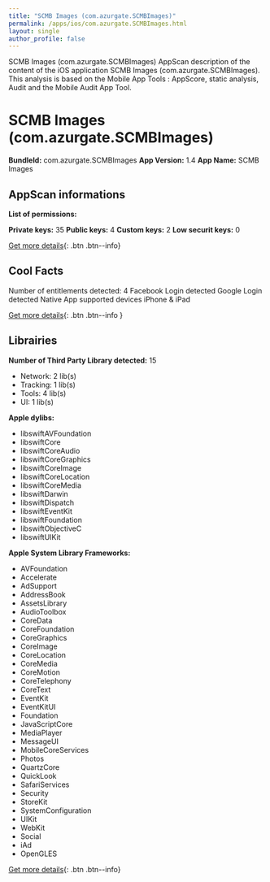```yaml
---
title: "SCMB Images (com.azurgate.SCMBImages)"
permalink: /apps/ios/com.azurgate.SCMBImages.html
layout: single
author_profile: false
---
```

SCMB Images (com.azurgate.SCMBImages) AppScan description of the content of the iOS application SCMB Images (com.azurgate.SCMBImages). This analysis is based on the Mobile App Tools : AppScore, static analysis, Audit and the Mobile Audit App Tool.

# SCMB Images (com.azurgate.SCMBImages)

**BundleId:** com.azurgate.SCMBImages
**App Version:** 1.4
**App Name:** SCMB Images


## AppScan informations 

**List of permissions:** 
  
  
**Private keys:** 35
**Public keys:** 4
**Custom keys:** 2
**Low securit keys:** 0
  
[Get more details](/pricing.html){: .btn .btn--info}

## Cool Facts

Number of entitlements detected: 4
Facebook Login detected
Google Login detected
Native App
supported devices iPhone & iPad
  
[Get more details](/pricing.html){: .btn .btn--info }

## Librairies 
**Number of Third Party Library detected:** 15
- Network: 2 lib(s)
- Tracking: 1 lib(s)
- Tools: 4 lib(s)
- UI: 1 lib(s)


**Apple dylibs:**
- libswiftAVFoundation
- libswiftCore
- libswiftCoreAudio
- libswiftCoreGraphics
- libswiftCoreImage
- libswiftCoreLocation
- libswiftCoreMedia
- libswiftDarwin
- libswiftDispatch
- libswiftEventKit
- libswiftFoundation
- libswiftObjectiveC
- libswiftUIKit


**Apple System Library Frameworks:**
- AVFoundation
- Accelerate
- AdSupport
- AddressBook
- AssetsLibrary
- AudioToolbox
- CoreData
- CoreFoundation
- CoreGraphics
- CoreImage
- CoreLocation
- CoreMedia
- CoreMotion
- CoreTelephony
- CoreText
- EventKit
- EventKitUI
- Foundation
- JavaScriptCore
- MediaPlayer
- MessageUI
- MobileCoreServices
- Photos
- QuartzCore
- QuickLook
- SafariServices
- Security
- StoreKit
- SystemConfiguration
- UIKit
- WebKit
- Social
- iAd
- OpenGLES


  
[Get more details](/pricing.html){: .btn .btn--info}

